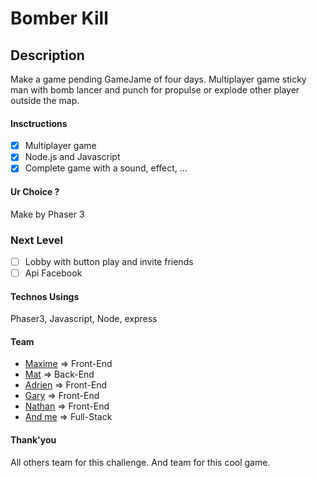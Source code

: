 # Bomber Kill
## Description
Make a game pending GameJame of four days.
Multiplayer game sticky man with bomb lancer and punch for propulse or explode other player outside the map.

#### Insctructions
- [X] Multiplayer game
- [X] Node.js and Javascript
- [X] Complete game with a sound, effect, ...

#### Ur Choice ?
Make by Phaser 3

### Next Level
- [ ] Lobby with button play and invite friends
- [ ] Api Facebook

#### Technos Usings
Phaser3, Javascript, Node, express

#### Team
- [Maxime]() => Front-End
- [Mat]() => Back-End
- [Adrien]() => Front-End
- [Gary]() => Front-End
- [Nathan]() => Front-End
- [And me]() => Full-Stack

#### Thank'you
All others team for this challenge.
And team for this cool game. 
